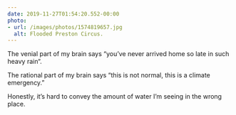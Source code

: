 ```yaml
---
date: 2019-11-27T01:54:20.552-00:00
photo:
- url: /images/photos/1574819657.jpg
  alt: Flooded Preston Circus.
---
```

The venial part of my brain says “you’ve never arrived home so late in such heavy rain“.

The rational part of my brain says “this is not normal, this is a climate emergency.”

Honestly, it’s hard to convey the amount of water I’m seeing in the wrong place.
